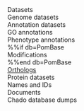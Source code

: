 <div class="left-menu-part left-menu-item"><a routerLink="/datasets">Datasets</a></div>
<div class="left-menu-part left-sub-menu-item"><a routerLink="/downloads/genome-datasets">Genome datasets</a></div>
<div class="left-menu-part left-sub-menu-item"><span>Annotation datasets</span></div>
<div class="left-menu-part left-sub-sub-menu-item"><a routerLink="/downloads/go-annotations">GO annotations</a></div>
<div class="left-menu-part left-sub-sub-menu-item"><a routerLink="/downloads/phenotype-annotations">Phenotype annotations</a></div>
%%if db=PomBase
<div class="left-menu-part left-sub-sub-menu-item"><a routerLink="/downloads/modifications">Modifications</a></div>
%%end db=PomBase
<div class="left-menu-part left-sub-sub-menu-item"><a href="/latest_release/curated_orthologs/">Orthologs</a></div>
<div class="left-menu-part left-sub-menu-item"><a routerLink="/downloads/protein-datasets">Protein datasets</a></div>
<div class="left-menu-part left-sub-menu-item"><a routerLink="/downloads/names-and-identifiers">Names and IDs</a></div>
<div class="left-menu-part left-menu-item"><a routerLink="/documents">Documents</a></div>
<div class="left-menu-part left-menu-item"><a routerLink="/downloads/chado-database-dumps">Chado database dumps</a></div>

